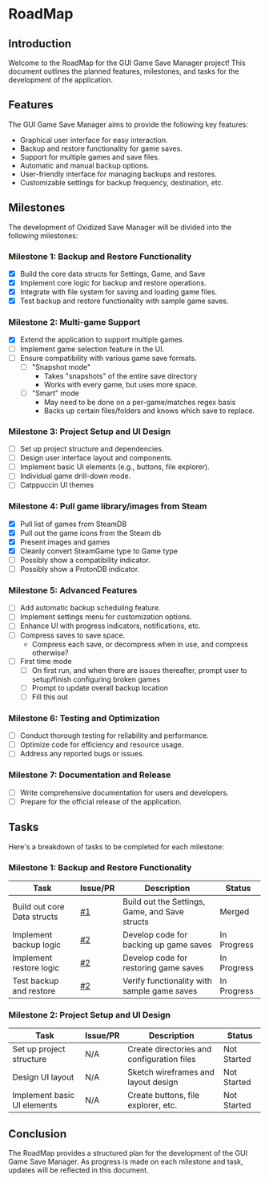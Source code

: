 # RoadMap

## Introduction
Welcome to the RoadMap for the GUI Game Save Manager project! This document outlines the planned features, milestones, and tasks for the development of the application.

## Features
The GUI Game Save Manager aims to provide the following key features:

- Graphical user interface for easy interaction.
- Backup and restore functionality for game saves.
- Support for multiple games and save files.
- Automatic and manual backup options.
- User-friendly interface for managing backups and restores.
- Customizable settings for backup frequency, destination, etc.

## Milestones
The development of Oxidized Save Manager will be divided into the following milestones:


### Milestone 1: Backup and Restore Functionality
- [x] Build the core data structs for Settings, Game, and Save
- [x] Implement core logic for backup and restore operations.
- [x] Integrate with file system for saving and loading game files.
- [x] Test backup and restore functionality with sample game saves.

### Milestone 2: Multi-game Support
- [x] Extend the application to support multiple games.
- [ ] Implement game selection feature in the UI.
- [ ] Ensure compatibility with various game save formats.
  - [ ] "Snapshot mode"
    - Takes "snapshots" of the entire save directory 
    - Works with every game, but uses more space.
  - [ ] "Smart" mode
    - May need to be done on a per-game/matches regex basis
    - Backs up certain files/folders and knows which save to replace.

### Milestone 3: Project Setup and UI Design
- [ ] Set up project structure and dependencies.
- [ ] Design user interface layout and components.
- [ ] Implement basic UI elements (e.g., buttons, file explorer).
- [ ] Individual game drill-down mode.
- [ ] Catppuccin UI themes

### Milestone 4: Pull game library/images from Steam
- [X] Pull list of games from SteamDB
- [X] Pull out the game icons from the Steam db
- [X] Present images and games
- [x] Cleanly convert SteamGame type to Game type
- [ ] Possibly show a compatibility indicator.
- [ ] Possibly show a ProtonDB indicator.

### Milestone 5: Advanced Features
- [ ] Add automatic backup scheduling feature.
- [ ] Implement settings menu for customization options.
- [ ] Enhance UI with progress indicators, notifications, etc.
- [ ] Compress saves to save space.
  - Compress each save, or decompress when in use, and compress otherwise?
- [ ] First time mode
  - [ ] On first run, and when there are issues thereafter, prompt user to setup/finish configuring broken games
  - [ ] Prompt to update overall backup location
  - [ ] Fill this out

### Milestone 6: Testing and Optimization
- [ ] Conduct thorough testing for reliability and performance.
- [ ] Optimize code for efficiency and resource usage.
- [ ] Address any reported bugs or issues.

### Milestone 7: Documentation and Release
- [ ] Write comprehensive documentation for users and developers.
- [ ] Prepare for the official release of the application.

## Tasks
Here's a breakdown of tasks to be completed for each milestone:

### Milestone 1: Backup and Restore Functionality
| Task                              | Issue/PR |         Description                           | Status      |
|-----------------------------------|----------|-----------------------------------------------|-------------|
| Build out core Data structs       | [#1](https://github.com/HirschBerge/oxidized_saves/pull/1)| Build out the Settings, Game, and Save structs| Merged     |
| Implement backup logic            | [#2](https://github.com/HirschBerge/oxidized_saves/pull/2)     | Develop code for backing up game saves        | In Progress |
| Implement restore logic           | [#2](https://github.com/HirschBerge/oxidized_saves/pull/2) | Develop code for restoring game saves         | In Progress |
| Test backup and restore           | [#2](https://github.com/HirschBerge/oxidized_saves/pull/2) | Verify functionality with sample game saves   | In Progress |

### Milestone 2: Project Setup and UI Design
| Task                              | Issue/PR          | Description                          | Status      |
|-----------------------------------|------|---------------------------------------------------|-------------|
| Set up project structure          |  N/A | Create directories and configuration files        | Not Started |
| Design UI layout                  |  N/A | Sketch wireframes and layout design               | Not Started |
| Implement basic UI elements       |  N/A | Create buttons, file explorer, etc.               | Not Started |

<!-- Add more tasks for subsequent milestones -->

## Conclusion
The RoadMap provides a structured plan for the development of the GUI Game Save Manager. As progress is made on each milestone and task, updates will be reflected in this document.
